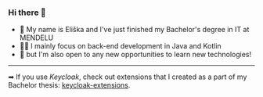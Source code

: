 ### Hi there 👋
- 🤍 My name is Eliška and I've just finished my Bachelor's degree in IT at MENDELU
- 👩‍💻 I mainly focus on back-end development in Java and Kotlin
- 🚀 but I'm also open to any new opportunities to learn new technologies!

---------------

➡ If you use *Keycloak*, check out extensions that I created as a part of my Bachelor thesis: [keycloak-extensions](https://github.com/eliskachylikova/keycloak-extensions).
<!--
**eliskachylikova/eliskachylikova** is a ✨ _special_ ✨ repository because its `README.md` (this file) appears on your GitHub profile.

Here are some ideas to get you started:

- 🔭 I’m currently working on ...
- 🌱 I’m currently learning ...
- 👯 I’m looking to collaborate on ...
- 🤔 I’m looking for help with ...
- 💬 Ask me about ...
- 📫 How to reach me: ...
- 😄 Pronouns: ...
- ⚡ Fun fact: ...
-->
